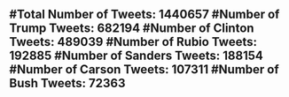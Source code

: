 #Total Number of Tweets: 1440657 
#Number of Trump Tweets: 682194
#Number of Clinton Tweets: 489039
#Number of Rubio Tweets: 192885
#Number of Sanders Tweets: 188154
#Number of Carson Tweets: 107311
#Number of Bush Tweets: 72363
---

